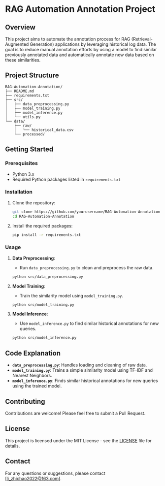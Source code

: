 # RAG Automation Annotation Project

## Overview

This project aims to automate the annotation process for RAG (Retrieval-Augmented Generation) applications by leveraging historical log data. The goal is to reduce manual annotation efforts by using a model to find similar previously annotated data and automatically annotate new data based on these similarities.

## Project Structure

```
RAG-Automation-Annotation/
├── README.md
├── requirements.txt
├── src/
│   ├── data_preprocessing.py
│   ├── model_training.py
│   ├── model_inference.py
│   └── utils.py
└── data/
    ├── raw/
    │   └── historical_data.csv
    └── processed/
```

## Getting Started

### Prerequisites

- Python 3.x
- Required Python packages listed in `requirements.txt`

### Installation

1. Clone the repository:
   ```bash
   git clone https://github.com/yourusername/RAG-Automation-Annotation.git
   cd RAG-Automation-Annotation
   ```

2. Install the required packages:
   ```bash
   pip install -r requirements.txt
   ```

### Usage

1. **Data Preprocessing**:
   - Run `data_preprocessing.py` to clean and preprocess the raw data.
   ```bash
   python src/data_preprocessing.py
   ```

2. **Model Training**:
   - Train the similarity model using `model_training.py`.
   ```bash
   python src/model_training.py
   ```

3. **Model Inference**:
   - Use `model_inference.py` to find similar historical annotations for new queries.
   ```bash
   python src/model_inference.py
   ```

## Code Explanation

- **`data_preprocessing.py`**: Handles loading and cleaning of raw data.
- **`model_training.py`**: Trains a simple similarity model using TF-IDF and Nearest Neighbors.
- **`model_inference.py`**: Finds similar historical annotations for new queries using the trained model.

## Contributing

Contributions are welcome! Please feel free to submit a Pull Request.

## License

This project is licensed under the MIT License - see the [LICENSE](LICENSE) file for details.

## Contact

For any questions or suggestions, please contact [li_zhichao2022@163.com].
